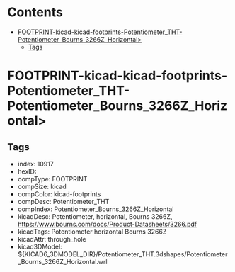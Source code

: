 



Contents
========

* [FOOTPRINT-kicad-kicad-footprints-Potentiometer_THT-Potentiometer_Bourns_3266Z_Horizontal>](#footprint-kicad-kicad-footprints-potentiometer_tht-potentiometer_bourns_3266z_horizontal)
	* [Tags](#tags)

# FOOTPRINT-kicad-kicad-footprints-Potentiometer_THT-Potentiometer_Bourns_3266Z_Horizontal>

## Tags

- index: 10917
- hexID: 
- oompType: FOOTPRINT
- oompSize: kicad
- oompColor: kicad-footprints
- oompDesc: Potentiometer_THT
- oompIndex: Potentiometer_Bourns_3266Z_Horizontal
- kicadDesc: Potentiometer, horizontal, Bourns 3266Z, https://www.bourns.com/docs/Product-Datasheets/3266.pdf
- kicadTags: Potentiometer horizontal Bourns 3266Z
- kicadAttr: through_hole
- kicad3DModel: ${KICAD6_3DMODEL_DIR}/Potentiometer_THT.3dshapes/Potentiometer_Bourns_3266Z_Horizontal.wrl
